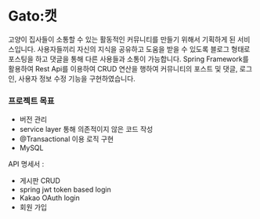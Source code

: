 # Gato:캣 
고양이 집사들이 소통할 수 있는 활동적인 커뮤니티를 만들기 위해서 기획하게 된 서비스입니다. 
사용자들끼리 자신의 지식을 공유하고 도움을 받을 수 있도록 블로그 형태로 포스팅을 하고 댓글을 통해 다른 사용들과 소통이 가능합니다. 
Spring Framework를 활용하여 Rest Api를 이용하여 CRUD 연산을 행하여 커뮤니티의 포스트 및 댓글, 로그인, 사용자 정보 수정 기능을 구현하였습니다.

###  프로젝트 목표 
- 버전 관리 
- service layer 통해 의존적이지 않은 코드 작성 
- @Transactional 이용 로직 구현 
- MySQL

API 명세서 : 
 - 게시판 CRUD
 - spring jwt token based login
 - Kakao OAuth login 
 - 회원 가입 
